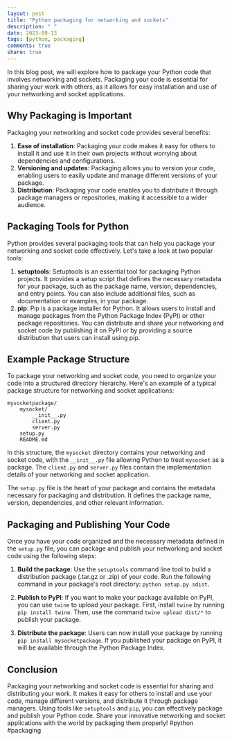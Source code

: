 ```yaml
---
layout: post
title: "Python packaging for networking and sockets"
description: " "
date: 2023-09-13
tags: [python, packaging]
comments: true
share: true
---
```


In this blog post, we will explore how to package your Python code that involves networking and sockets. Packaging your code is essential for sharing your work with others, as it allows for easy installation and use of your networking and socket applications.

## Why Packaging is Important

Packaging your networking and socket code provides several benefits:

1. **Ease of installation**: Packaging your code makes it easy for others to install it and use it in their own projects without worrying about dependencies and configurations.
2. **Versioning and updates**: Packaging allows you to version your code, enabling users to easily update and manage different versions of your package.
3. **Distribution**: Packaging your code enables you to distribute it through package managers or repositories, making it accessible to a wider audience.

## Packaging Tools for Python

Python provides several packaging tools that can help you package your networking and socket code effectively. Let's take a look at two popular tools:

1. **setuptools**: Setuptools is an essential tool for packaging Python projects. It provides a setup script that defines the necessary metadata for your package, such as the package name, version, dependencies, and entry points. You can also include additional files, such as documentation or examples, in your package.
2. **pip**: Pip is a package installer for Python. It allows users to install and manage packages from the Python Package Index (PyPI) or other package repositories. You can distribute and share your networking and socket code by publishing it on PyPI or by providing a source distribution that users can install using pip.

## Example Package Structure

To package your networking and socket code, you need to organize your code into a structured directory hierarchy. Here's an example of a typical package structure for networking and socket applications:

```
mysocketpackage/
    mysocket/
        __init__.py
        client.py
        server.py
    setup.py
    README.md
```

In this structure, the `mysocket` directory contains your networking and socket code, with the `__init__.py` file allowing Python to treat `mysocket` as a package. The `client.py` and `server.py` files contain the implementation details of your networking and socket application.

The `setup.py` file is the heart of your package and contains the metadata necessary for packaging and distribution. It defines the package name, version, dependencies, and other relevant information.

## Packaging and Publishing Your Code

Once you have your code organized and the necessary metadata defined in the `setup.py` file, you can package and publish your networking and socket code using the following steps:

1. **Build the package**: Use the `setuptools` command line tool to build a distribution package (.tar.gz or .zip) of your code. Run the following command in your package's root directory: `python setup.py sdist`.

2. **Publish to PyPI**: If you want to make your package available on PyPI, you can use `twine` to upload your package. First, install `twine` by running `pip install twine`. Then, use the command `twine upload dist/*` to publish your package.

3. **Distribute the package**: Users can now install your package by running `pip install mysocketpackage`. If you published your package on PyPI, it will be available through the Python Package Index.

## Conclusion

Packaging your networking and socket code is essential for sharing and distributing your work. It makes it easy for others to install and use your code, manage different versions, and distribute it through package managers. Using tools like `setuptools` and `pip`, you can effectively package and publish your Python code. Share your innovative networking and socket applications with the world by packaging them properly! #python #packaging